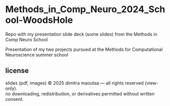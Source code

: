 # Methods_in_Comp_Neuro_2024_School-WoodsHole
Repo with my presentation slide deck (some slides) from the Methods in Comp Neuro School


Presentation of my two projects pursued at the Methods for Computational Neuroscience summer school


## license
slides (pdf, images) © 2025 dimitra maoutsa — all rights reserved (view-only).  
no downloading, redistribution, or derivatives permitted without written consent.
